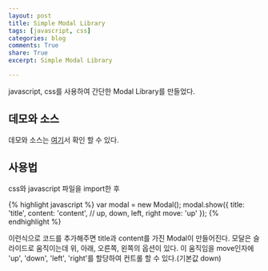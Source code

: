 ```yaml
---
layout: post
title: Simple Modal Library
tags: [javascript, css]
categories: blog
comments: True
share: True
excerpt: Simple Modal Library

---
```


javascript, css를 사용하여 간단한 Modal Library를 만들었다.

## 데모와 소스
데모와 소스는 [여기](http://runnable.com/VKFzYOaRlXBPdYiC/simple-modal-example-for-jquery-and-javascript)서 확인 할 수 있다.

## 사용법
css와 javascript 파일을 import한 후

{% highlight javascript %}
var modal = new Modal();
modal.show({
    title: 'title',
    content: 'content',
    // up, down, left, right
    move: 'up'
});
{% endhighlight %}

이런식으로 코드를 추가해주면 title과 content를 가진 Modal이 만들어진다. 모달은 슬라이드로 움직이는데 위, 아래, 오른쪽, 왼쪽의 옵션이 있다. 이 움직임을 move인자에 'up', 'down', 'left', 'right'를 할당하여 컨트롤 할 수 있다.(기본값 down)


